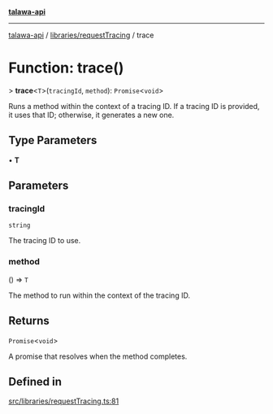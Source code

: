 [**talawa-api**](../../../README.md)

***

[talawa-api](../../../modules.md) / [libraries/requestTracing](../README.md) / trace

# Function: trace()

\> **trace**\<`T`\>(`tracingId`, `method`): `Promise`\<`void`\>

Runs a method within the context of a tracing ID. If a tracing ID is provided, it uses that ID;
otherwise, it generates a new one.

## Type Parameters

• **T**

## Parameters

### tracingId

`string`

The tracing ID to use.

### method

() =\> `T`

The method to run within the context of the tracing ID.

## Returns

`Promise`\<`void`\>

A promise that resolves when the method completes.

## Defined in

[src/libraries/requestTracing.ts:81](https://github.com/PalisadoesFoundation/talawa-api/blob/039b0f127fb8caa46d57186ab4b3bb27fe150903/src/libraries/requestTracing.ts#L81)
